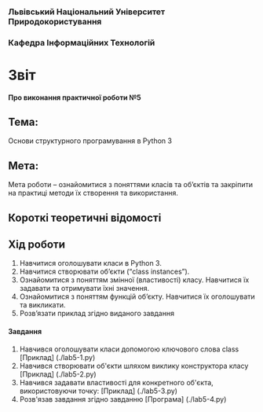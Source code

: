 ### Львівський Національний Університет Природокористування
### Кафедра Інформаційних Технологій
# Звіт 
#### Про виконання практичної роботи №5
## Тема: 
Основи структурного програмування в Python 3
## Мета: 
Мета роботи – ознайомитися з поняттями класів та об’єктів та закріпити
на практиці методи їх створення та використання.
## Короткі теоретичні відомості
## Хід роботи 
1. Навчитися оголошувати класи в Python 3.
2. Навчитися створювати об’єкти (“class instances”).
3. Ознайомитися з поняттям змінної (властивості) класу. Навчитися їх
задавати та отримувати їхні значення.
4. Ознайомитися з поняттям функцій об’єкту. Навчитися їх оголошувати
та викликати.
5. Розв’язати приклад згідно виданого завдання
#### Завдання 
1. Навчився оголошувати класи допомогою ключового слова class [Приклад] (./lab5-1.py)
2. Навчився створювати об'єкти шляхом виклику конструктора класу [Приклад] (./lab5-2.py) 
3. Навчився задавати властивості для конкретного об'єкта, використовуючи точку: [Приклад] (./lab5-3.py)
4. Розв'язав завдання згідно завданню [Програма] (./lab5-4.py)
